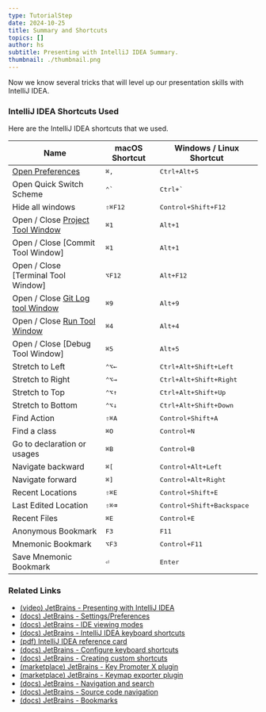```yaml
---
type: TutorialStep
date: 2024-10-25
title: Summary and Shortcuts
topics: []
author: hs
subtitle: Presenting with IntelliJ IDEA Summary.
thumbnail: ./thumbnail.png
---
```


Now we know several tricks that will level up our presentation skills with IntelliJ IDEA.

### IntelliJ IDEA Shortcuts Used

Here are the IntelliJ IDEA shortcuts that we used.

| Name                                                                                             | macOS Shortcut   | Windows / Linux Shortcut           |
| ------------------------------------------------------------------------------------------------ | ---------------- | ---------------------------------- |
| [Open Preferences](https://www.jetbrains.com/help/idea/settings-preferences-dialog.html)         | <kbd>⌘,</kbd>    | <kbd>Ctrl+Alt+S</kbd>              |
| Open Quick Switch Scheme                                                                         | <kbd>⌃\`</kbd>   | <kbd>Ctrl+`</kbd>                  |
| Hide all windows                                                                                 | <kbd>⇧⌘F12</kbd> | <kbd>Control+Shift+F12</kbd>       |
| Open / Close [Project Tool Window](https://www.jetbrains.com/help/idea/project-tool-window.html) | <kbd>⌘1</kbd>    | <kbd>Alt+1</kbd>                   |
| Open / Close [Commit Tool Window]                                                                | <kbd>⌘1</kbd>    | <kbd>Alt+1</kbd>                   |
| Open / Close [Terminal Tool Window]                                                              | <kbd>⌥F12</kbd>  | <kbd>Alt+F12</kbd>                 |
| Open / Close [Git Log tool Window](https://www.jetbrains.com/help/idea/investigate-changes.html) | <kbd>⌘9</kbd>    | <kbd>Alt+9</kbd>                   |
| Open / Close [Run Tool Window](https://www.jetbrains.com/help/idea/run-tool-window.html)         | <kbd>⌘4</kbd>    | <kbd>Alt+4</kbd>                   |
| Open / Close [Debug Tool Window]                                                                 | <kbd>⌘5</kbd>    | <kbd>Alt+5</kbd>                   |
| Stretch to Left                                                                                  | <kbd>⌃⌥←</kbd>   | <kbd>Ctrl+Alt+Shift+Left</kbd>     |
| Stretch to Right                                                                                 | <kbd>⌃⌥→</kbd>   | <kbd>Ctrl+Alt+Shift+Right</kbd>    |
| Stretch to Top                                                                                   | <kbd>⌃⌥↑</kbd>   | <kbd>Ctrl+Alt+Shift+Up</kbd>       |
| Stretch to Bottom                                                                                | <kbd>⌃⌥↓</kbd>   | <kbd>Ctrl+Alt+Shift+Down</kbd>     |
| Find Action                                                                                      | <kbd>⇧⌘A</kbd>   | <kbd>Control+Shift+A</kbd>         |
| Find a class                                                                                     | <kbd>⌘O</kbd>    | <kbd>Control+N</kbd>               |
| Go to declaration or usages                                                                      | <kbd>⌘B</kbd>    | <kbd>Control+B</kbd>               |
| Navigate backward                                                                                | <kbd>⌘[</kbd>    | <kbd>Control+Alt+Left</kbd>        |
| Navigate forward                                                                                 | <kbd>⌘]</kbd>    | <kbd>Control+Alt+Right</kbd>       |
| Recent Locations                                                                                 | <kbd>⇧⌘E</kbd>   | <kbd>Control+Shift+E</kbd>         |
| Last Edited Location                                                                             | <kbd>⇧⌘⌫</kbd>   | <kbd>Control+Shift+Backspace</kbd> |
| Recent Files                                                                                     | <kbd>⌘E</kbd>    | <kbd>Control+E</kbd>               |
| Anonymous Bookmark                                                                               | <kbd>F3</kbd>    | <kbd>F11</kbd>                     |
| Mnemonic Bookmark                                                                                | <kbd>⌥F3</kbd>   | <kbd>Control+F11</kbd>             |
| Save Mnemonic Bookmark                                                                           | <kbd>⏎</kbd>     | <kbd>Enter</kbd>                   |

### Related Links

- [(video) JetBrains - Presenting with IntelliJ IDEA](https://www.youtube.com/watch?v=h-HGg9b6Dqw)
- [(docs) JetBrains - Settings/Preferences](https://www.jetbrains.com/help/idea/settings-preferences-dialog.html)
- [(docs) JetBrains - IDE viewing modes](https://www.jetbrains.com/help/idea/ide-viewing-modes.html)
- [(docs) JetBrains - IntelliJ IDEA keyboard shortcuts](https://www.jetbrains.com/help/idea/mastering-keyboard-shortcuts.html)
- [(pdf) IntelliJ IDEA reference card](https://resources.jetbrains.com/storage/products/intellij-idea/docs/IntelliJIDEA_ReferenceCard.pdf)
- [(docs) JetBrains - Configure keyboard shortcuts](https://www.jetbrains.com/help/idea/configuring-keyboard-and-mouse-shortcuts.html)
- [(docs) JetBrains - Creating custom shortcuts](https://www.jetbrains.com/guide/java/tips/assign-top-shortcuts/)
- [(marketplace) JetBrains - Key Promoter X plugin](https://plugins.jetbrains.com/plugin/9792-key-promoter-x)
- [(marketplace) JetBrains - Keymap exporter plugin](https://plugins.jetbrains.com/plugin/7066-keymap-exporter)
- [(docs) JetBrains - Navigation and search](https://www.jetbrains.com/help/idea/discover-intellij-idea.html?keymap=secondary_macos#navigation-and-search)
- [(docs) JetBrains - Source code navigation](https://www.jetbrains.com/help/idea/navigating-through-the-source-code.html#advanced-features)
- [(docs) JetBrains - Bookmarks](https://www.jetbrains.com/help/idea/bookmarks.html)
